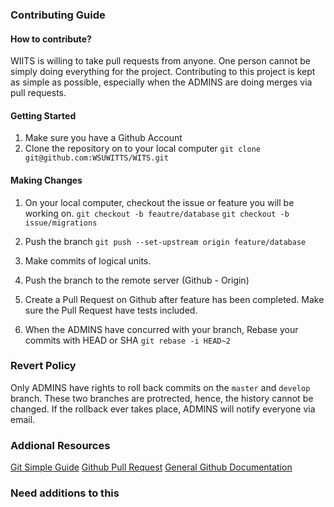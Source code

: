 ### Contributing Guide


#### How to contribute?

WIITS is willing to take pull requests from anyone. One person cannot be simply doing everything for the project. Contributing to this project is kept as simple as possible, especially when the ADMINS are doing merges via pull requests.

#### Getting Started

1. Make sure you have a Github Account
2. Clone the repository on to your local computer
        `git clone git@github.com:WSUWITTS/WITS.git`


#### Making Changes

1. On your local computer, checkout the issue or feature you will be working on.
    `git checkout -b feautre/database`
    `git checkout -b issue/migrations`

2. Push the branch `git push --set-upstream origin feature/database`
3. Make commits of logical units.
4. Push the branch to the remote server (Github - Origin)

5. Create a Pull Request on Github after feature has been completed.
   Make sure the Pull Request have tests included.

6. When the ADMINS have concurred with your branch,
    Rebase your commits with HEAD or SHA
    ``git rebase -i HEAD~2``


### Revert Policy

Only ADMINS have rights to roll back commits on the `master` and `develop` branch. These two branches are protrected, hence, the history cannot be changed. If the rollback ever takes place, ADMINS will notify everyone via email.

### Addional Resources

[Git Simple Guide](http://rogerdudler.github.io/git-guide/)
[Github Pull Request](https://help.github.com/articles/creating-a-pull-request/)
[General Github Documentation](https://help.github.com)


### Need additions to this  
